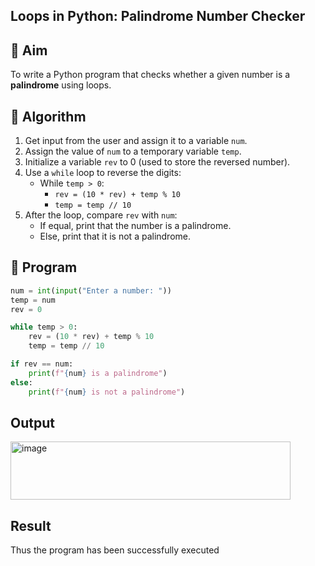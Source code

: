 ## Loops in Python: Palindrome Number Checker

## 🎯 Aim
To write a Python program that checks whether a given number is a **palindrome** using loops.

## 🧠 Algorithm
1. Get input from the user and assign it to a variable `num`.
2. Assign the value of `num` to a temporary variable `temp`.
3. Initialize a variable `rev` to 0 (used to store the reversed number).
4. Use a `while` loop to reverse the digits:
   - While `temp > 0`:
     - `rev = (10 * rev) + temp % 10`
     - `temp = temp // 10`
5. After the loop, compare `rev` with `num`:
   - If equal, print that the number is a palindrome.
   - Else, print that it is not a palindrome.

## 🧾 Program
```python
num = int(input("Enter a number: "))
temp = num
rev = 0

while temp > 0:
    rev = (10 * rev) + temp % 10
    temp = temp // 10

if rev == num:
    print(f"{num} is a palindrome")
else:
    print(f"{num} is not a palindrome")
```
## Output
<img width="448" height="93" alt="image" src="https://github.com/user-attachments/assets/c4eebafa-bd0b-4ee9-a854-89826300596c" />

## Result
Thus the program has been successfully executed
